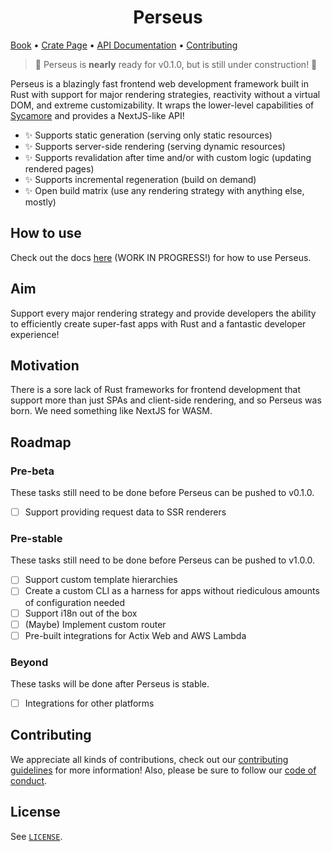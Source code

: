<h1 style="text-align: center;">Perseus</h1>

[Book][book] • [Crate Page][crate] • [API Documentation][docs] • [Contributing][contrib]

> 🚧 Perseus is **nearly** ready for v0.1.0, but is still under construction! 🚧

Perseus is a blazingly fast frontend web development framework built in Rust with support for major rendering strategies, reactivity without a virtual DOM, and extreme customizability. It wraps the lower-level capabilities of [Sycamore](https://github.com/sycamore-rs/sycamore) and provides a NextJS-like API!

- ✨ Supports static generation (serving only static resources)
- ✨ Supports server-side rendering (serving dynamic resources)
- ✨ Supports revalidation after time and/or with custom logic (updating rendered pages)
- ✨ Supports incremental regeneration (build on demand)
- ✨ Open build matrix (use any rendering strategy with anything else, mostly)

## How to use

Check out the docs [here](https://arctic-hen7.github.io/perseus) (WORK IN PROGRESS!) for how to use Perseus.

## Aim

Support every major rendering strategy and provide developers the ability to efficiently create super-fast apps with Rust and a fantastic developer experience!

## Motivation

There is a sore lack of Rust frameworks for frontend development that support more than just SPAs and client-side rendering, and so Perseus was born. We need something like NextJS for WASM.

## Roadmap

### Pre-beta

These tasks still need to be done before Perseus can be pushed to v0.1.0.

- [ ] Support providing request data to SSR renderers

### Pre-stable

These tasks still need to be done before Perseus can be pushed to v1.0.0.

- [ ] Support custom template hierarchies
- [ ] Create a custom CLI as a harness for apps without riediculous amounts of configuration needed
- [ ] Support i18n out of the box
- [ ] (Maybe) Implement custom router
- [ ] Pre-built integrations for Actix Web and AWS Lambda

### Beyond

These tasks will be done after Perseus is stable.

- [ ] Integrations for other platforms

## Contributing

We appreciate all kinds of contributions, check out our [contributing guidelines](./CONTRIBUTING.md) for more information! Also, please be sure to follow our [code of conduct](./CODE_OF_CONDUCT.md).

## License

See [`LICENSE`](./LICENSE).

[book]: https://arctic-hen7.github.io/perseus
[crate]: https://crates.io/crates/perseus
[docs]: https://docs.rs/perseus
[contrib]: ./CONTRIBUTING.md
